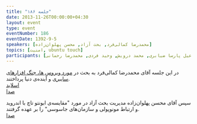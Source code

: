 ```yaml
---
title: "جلسه ۱۸۶"
date: 2013-11-26T00:00:00+04:30
layout: event
type: event
eventNumber: 186
eventDate: 1392-9-5
speakers: [محمدرضا کمالی‌فرد, بحث آزاد, محسن پهلوان‌زاده]
topics: [امنیت, ubuntu touch]
participants: [بهنام توکلی کرمانی, محسن پهلوان‌زاده, مهدی خشنودی, علی فارمد, رامین نجارباشی, علی خاندانی, حجت فرهی فریمانی, سعید رسولی, کیوان هدایتی, رضا شالباف‌زاده, رضا عباسیان, فرید دهقان, مریم رضایی, محمد حسین حامدی, محمد بختیاری, امین کمپانی, یه انقلابی, آرش حقیقت, بهداد عابدی, امیرحسین گودرزی, ادوین بابومیان, رضا علیزاده مجد, علیرضا پورعابدین, سید علی حسینی, علی حفاظتی, فاطمه تراشی کاشانی, سمانه شاه محمدی, مهدی نیکنامی, مصطفی خادم پیر, مرتضی جوان, حمید پاک نهاد, وحید رضا نادری, محمد افاضاتی, علی اکبر مهری, اسماعیل پارسا ضیابری, محمد درویش, وحید فردی, محمدرضا رحمانی]
---
```

در این جلسه آقای محمدرضا کمالی‌فرد به بحث در [مورد ویروس ها، جنگ افزارهای سایبری](http://www.ted.com/talks/mikko_hypponen_how_the_nsa_betrayed_the_world_s_trust_time_to_act.html) و آینده‌ی دنیا پرداختند.  
[اسلاید](/events/presentations/186/viruses.pdf)  
[صدا](https://archive.org/details/tehlug_186_viruses)  

سپس آقای محسن پهلوان‌زاده مدیریت بحث آزاد در مورد "مقایسه‌ی ابونتو تاچ با اندروید و ارتباط مونوپولی و سازمان‌های جاسوسی" را بر عهده گرفتند.  
[صدا](https://archive.org/details/tehlug_186_interactive_ubuntu_touch)  


